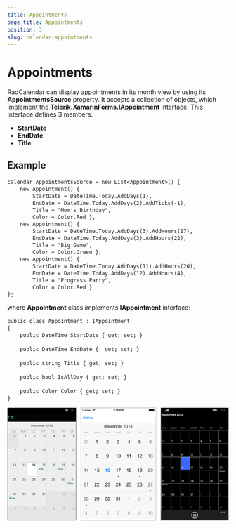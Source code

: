 ```yaml
---
title: Appointments
page_title: Appointments
position: 3
slug: calendar-appointments
---
```


# Appointments #

RadCalendar can display appointments in its month view by using its **AppointmentsSource** property. It accepts a collection of objects, which implement the **Telerik.XamarinForms.IAppointment** interface. This interface defines 3 members:

- **StartDate** 
- **EndDate**
- **Title**

## Example ##

	calendar.AppointmentsSource = new List<Appointment>() {
		new Appointment() { 
			StartDate = DateTime.Today.AddDays(1), 
			EndDate = DateTime.Today.AddDays(2).AddTicks(-1), 
			Title = "Mom's Birthday",
			Color = Color.Red },
		new Appointment() { 
			StartDate = DateTime.Today.AddDays(3).AddHours(17), 
			EndDate = DateTime.Today.AddDays(3).AddHours(22), 
			Title = "Big Game",
			Color = Color.Green },
		new Appointment() {
			StartDate = DateTime.Today.AddDays(11).AddHours(20), 
			EndDate = DateTime.Today.AddDays(12).AddHours(4), 
			Title = "Progress Party",
			Color = Color.Red }
	};

where **Appointment** class implements **IAppointment** interface:

	public class Appointment : IAppointment
	{
		public DateTime StartDate { get; set; }

		public DateTime EndDate {  get; set; }

		public string Title { get; set; }

		public bool IsAllDay { get; set; }

		public Color Color { get; set; }
	}

![Appointments](images/calendar-appointments.png)